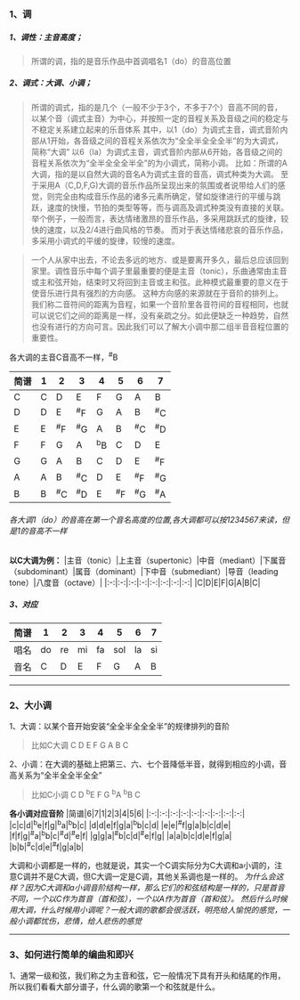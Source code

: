 ### 1、调
##### 1、调性：主音高度；
> 所谓的调，指的是音乐作品中首调唱名1（do）的音高位置
##### 2、调式：大调、小调；
> 所谓的调式，指的是几个（一般不少于3个，不多于7个）音高不同的音，以某个音（调式主音）为中心，并按照一定的音程关系及音级之间的稳定与不稳定关系建立起来的乐音体系
其中，以1（do）为调式主音，调式音阶内部从1开始，各音级之间的音程关系依次为“全全半全全全半”的为大调式，简称“大调”
以6（la）为调式主音，调式音阶内部从6开始，各音级之间的音程关系依次为“全半全全全半全”的为小调式，简称小调。
比如：所谓的A大调，指的是以自然大调的音名A为调式主音的音高，调式种类为大调。
至于采用A（C,D,F,G)大调的音乐作品所呈现出来的氛围或者说带给人们的感觉，则完全由构成音乐作品的诸多元素所确定，譬如旋律进行的平缓与跳跃，速度的快慢，节拍的类型等等，而与调高及调式种类没有直接的关联。
举个例子，一般而言，表达情绪激昂的音乐作品，多采用跳跃式的旋律，较快的速度，以及2/4进行曲风格的节奏。
而对于表达情绪悲哀的音乐作品，多采用小调式的平缓的旋律，较慢的速度。

> 一个人从家中出去，不论去多远的地方、或是要离开多久，最后总应该回到家里。调性音乐中每个调子里最重要的便是主音（tonic），乐曲通常由主音或主和弦开始，结束时又将回到主音或主和弦。此种模式最重要的意义在于使音乐进行具有强烈的方向感。
这种方向感的来源就在于音阶的排列上。我们称二音符间的距离为音程，如果一个音阶里各音符间的音程相同，也就可以说它们之间的距离是一样，没有亲疏之分。如此便缺乏一种趋势，自然也没有进行的方向可言。因此我们可以了解大小调中那二组半音音程位置的重要性。


各大调的主音C音高不一样，<sup>#</sup>B

|简谱|1|2|3|4|5|6|7|
|-|-|-|-|-|-|-|-|
|C|C|D|E|F|G|A|B|
|D|D|E|<sup>#</sup>F|G|A|B|<sup>#</sup>C|
|E|E|<sup>#</sup>F|<sup>#</sup>G|A|B|<sup>#</sup>C|<sup>#</sup>D|
|F|F|G|A|<sup>b</sup>B|C|D|E|
|G|G|A|B|C|D|E|<sup>#</sup>F|
|A|A|B|<sup>#</sup>C|D|E|<sup>#</sup>F|<sup>#</sup>G|
|B|B|<sup>#</sup>C|<sup>#</sup>D|E|<sup>#</sup>F|<sup>#</sup>G|<sup>#</sup>A|
###### 各大调1（do）的音高在第一个音名高度的位置,各大调都可以按1234567来读，但是1的音高不一样

**以C大调为例：**
|主音（tonic）|上主音（supertonic）|中音（mediant）|下属音（subdominant）|属音（dominant）|下中音（submediant）|导音（leading tone）|八度音（octave）|
|:-:|:-:|:-:|:-:|:-:|:-:|:-:|:-:|
|C|D|E|F|G|A|B|C|

##### 3、对应
|简谱|1|2|3|4|5|6|7|
|-|-|-|-|-|-|-|-|
|唱名|do|re|mi|fa|sol|la|si|
|音名|C|D|E|F|G|A|B|

***
### 2、大小调
1、大调：以某个音开始安装“全全半全全全半”的规律排列的音阶
> 比如C大调
C D E F G A B C

2、小调：在大调的基础上把第三、六、七个音降低半音，就得到相应的小调，音高关系为“全半全全半全全”
> 比如C小调
C D <sup>b</sup>E F G <sup>b</sup>A <sup>b</sup>B C

**各小调对应音阶**
|简谱|6|7|1|2|3|4|5|6|
|:-:|:-:|:-:|:-:|:-:|:-:|:-:|:-:|:-:|
|c|c|d|<sup>b</sup>e|f|g|<sup>b</sup>a|<sup>b</sup>b|c|
|d|d|e|f|g|a|<sup>b</sup>b|c|d|
|e|e|<sup>#</sup>f|g|a|b|c|d|e|
|f|f|g|<sup>#</sup>a|<sup>b</sup>b|c|<sup>#</sup>d|<sup>#</sup>e|f|
|g|g|a|<sup>#</sup>b|c|d|<sup>#</sup>e|f|g|
|a|a|b|c|d|e|f|g|a|
|b|b|<sup>#</sup>c|d|e|<sup>#</sup>f|g|a|b|

大调和小调都是一样的，也就是说，其实一个C调实际分为C大调和a小调的，注意C调并不是C大调，但C大调一定是C调，其他关系调也是一样的。
*为什么会这样？因为C大调和a小调音阶结构一样，那么它们的和弦结构是一样的，只是首音不同，一个以C作为首音（首和弦），一个以A作为首音（首和弦）。*
*然后什么时候用大调，什么时候用小调呢？一般大调的歌都会很活跃，明亮给人愉悦的感觉，一般小调都忧伤，悲情，给人悲伤的感觉*

***
### 3、如何进行简单的编曲和即兴
1、通常一级和弦，我们称之为主音和弦，它一般情况下具有开头和结尾的作用，所以我们看看大部分谱子，什么调的歌第一个和弦就是什么。
